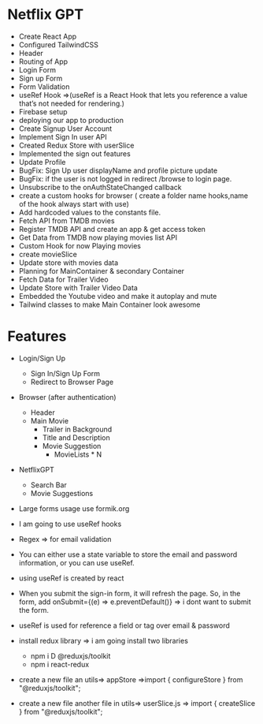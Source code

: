 # Netflix GPT

- Create React App
- Configured TailwindCSS
- Header
- Routing of App
- Login Form
- Sign up Form
- Form Validation
- useRef Hook =>(useRef is a React Hook that lets you reference a value that’s not needed for rendering.)
- Firebase setup
- deploying our app to production
- Create Signup User Account
- Implement Sign In user API
- Created Redux Store with userSlice
- Implemented the sign out features
- Update Profile
- BugFix: Sign Up user displayName and profile picture update
- BugFix: if the user is not logged in redirect /browse to login page.
- Unsubscribe to the onAuthStateChanged callback
- create a custom hooks for browser ( create a folder name hooks,name of the hook always start with use)
- Add hardcoded values to the constants file.
- Fetch API from TMDB movies
- Register TMDB API and create an app & get access token
- Get Data from TMDB now playing movies list API
- Custom Hook for now Playing movies
- create movieSlice
- Update store with movies data
- Planning for MainContainer & secondary Container
- Fetch Data for Trailer Video
- Update Store with Trailer Video Data
- Embedded the Youtube video and make it autoplay and mute
- Tailwind classes to make Main Container look awesome

# Features

- Login/Sign Up
  - Sign In/Sign Up Form
  - Redirect to Browser Page
- Browser (after authentication)

  - Header
  - Main Movie
    - Trailer in Background
    - Title and Description
    - Movie Suggestion
      - MovieLists \* N

- NetflixGPT

  - Search Bar
  - Movie Suggestions

- Large forms usage use formik.org

- I am going to use useRef hooks
- Regex => for email validation

- You can either use a state variable to store the email and password information, or you can use useRef.
- using useRef is created by react

- When you submit the sign-in form, it will refresh the page. So, in the form, add onSubmit={(e) => e.preventDefault()} => i dont want to submit the form.
- useRef is used for reference a field or tag over email & password
- install redux library => i am going install two libraries
  - npm i D @reduxjs/toolkit
  - npm i react-redux
- create a new file an utils=> appStore =>import { configureStore } from "@reduxjs/toolkit";
- create a new file another file in utils=> userSlice.js => import { createSlice } from "@reduxjs/toolkit";
